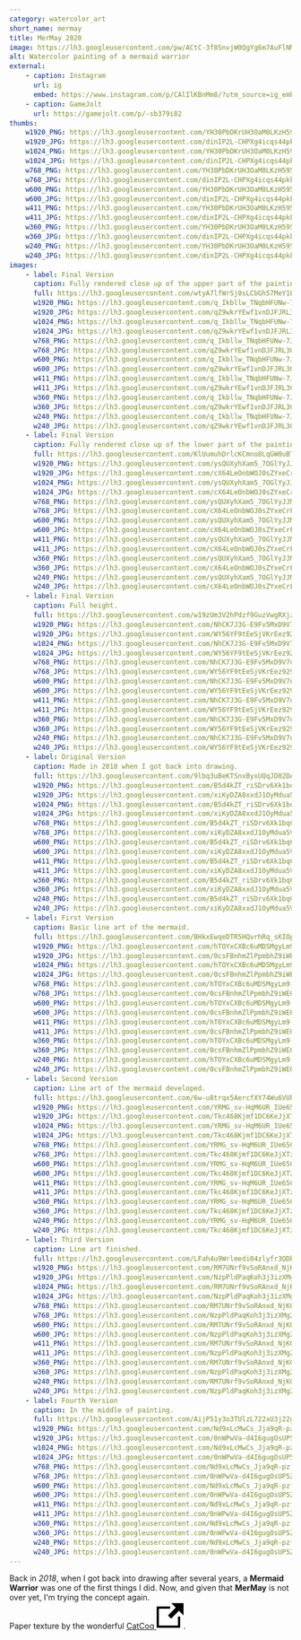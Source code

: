 ```yaml
---
category: watercolor_art
short_name: mermay
title: MerMay 2020
image: https://lh3.googleusercontent.com/pw/ACtC-3f8SnvjW0QgYg6m7AuFlNMpczGHWk48uZ0TjNYSgfqiXa2JEoaiA5OuS-TQXmB4gkv9Tnexc2cDIJ2e_aYlnGSEJFDhQdz4UKT_bDV6FQbnCct9zfYG0FchV3d592b3yOzzPXzKogDLSopNY45kVzsT=w1200-h630-no?authuser=0
alt: Watercolor painting of a mermaid warrior
external:
    - caption: Instagram
      url: ig
      embed: https://www.instagram.com/p/CAlIlKBnMm8/?utm_source=ig_embed&amp;utm_campaign=loading
    - caption: GameJolt
      url: https://gamejolt.com/p/-sb379i82
thumbs:
    w1920_PNG: https://lh3.googleusercontent.com/YH30PbDKrUH3OaM0LKzH5957LNFysIUZljw5xT2jABJ69hhwMwUWnX1pUw20eLyHBjqZw9bQvFXgXOuyz4tbPQ1cPdBUaQJg5mHKEq_j9NSVDcr8DGeI_MBeiCDeeIOyQwy5LbJepg=w355
    w1920_JPG: https://lh3.googleusercontent.com/dinIP2L-CHPXg4icqs44pkkKjjV0JP9GoimLmeTlV3fj_azr4Tuzg_tqRXqkekMgjM1ofkLQZ5jBKjN0jpE2iVkrz6f5hX7HQFkIPag7HOX8C99RbLslaOkmftyKv7GD-8Ue3E1_hA=w355
    w1024_PNG: https://lh3.googleusercontent.com/YH30PbDKrUH3OaM0LKzH5957LNFysIUZljw5xT2jABJ69hhwMwUWnX1pUw20eLyHBjqZw9bQvFXgXOuyz4tbPQ1cPdBUaQJg5mHKEq_j9NSVDcr8DGeI_MBeiCDeeIOyQwy5LbJepg=w284
    w1024_JPG: https://lh3.googleusercontent.com/dinIP2L-CHPXg4icqs44pkkKjjV0JP9GoimLmeTlV3fj_azr4Tuzg_tqRXqkekMgjM1ofkLQZ5jBKjN0jpE2iVkrz6f5hX7HQFkIPag7HOX8C99RbLslaOkmftyKv7GD-8Ue3E1_hA=w284
    w768_PNG: https://lh3.googleusercontent.com/YH30PbDKrUH3OaM0LKzH5957LNFysIUZljw5xT2jABJ69hhwMwUWnX1pUw20eLyHBjqZw9bQvFXgXOuyz4tbPQ1cPdBUaQJg5mHKEq_j9NSVDcr8DGeI_MBeiCDeeIOyQwy5LbJepg=w213
    w768_JPG: https://lh3.googleusercontent.com/dinIP2L-CHPXg4icqs44pkkKjjV0JP9GoimLmeTlV3fj_azr4Tuzg_tqRXqkekMgjM1ofkLQZ5jBKjN0jpE2iVkrz6f5hX7HQFkIPag7HOX8C99RbLslaOkmftyKv7GD-8Ue3E1_hA=w213
    w600_PNG: https://lh3.googleusercontent.com/YH30PbDKrUH3OaM0LKzH5957LNFysIUZljw5xT2jABJ69hhwMwUWnX1pUw20eLyHBjqZw9bQvFXgXOuyz4tbPQ1cPdBUaQJg5mHKEq_j9NSVDcr8DGeI_MBeiCDeeIOyQwy5LbJepg=w166
    w600_JPG: https://lh3.googleusercontent.com/dinIP2L-CHPXg4icqs44pkkKjjV0JP9GoimLmeTlV3fj_azr4Tuzg_tqRXqkekMgjM1ofkLQZ5jBKjN0jpE2iVkrz6f5hX7HQFkIPag7HOX8C99RbLslaOkmftyKv7GD-8Ue3E1_hA=w166
    w411_PNG: https://lh3.googleusercontent.com/YH30PbDKrUH3OaM0LKzH5957LNFysIUZljw5xT2jABJ69hhwMwUWnX1pUw20eLyHBjqZw9bQvFXgXOuyz4tbPQ1cPdBUaQJg5mHKEq_j9NSVDcr8DGeI_MBeiCDeeIOyQwy5LbJepg=w114
    w411_JPG: https://lh3.googleusercontent.com/dinIP2L-CHPXg4icqs44pkkKjjV0JP9GoimLmeTlV3fj_azr4Tuzg_tqRXqkekMgjM1ofkLQZ5jBKjN0jpE2iVkrz6f5hX7HQFkIPag7HOX8C99RbLslaOkmftyKv7GD-8Ue3E1_hA=w114
    w360_PNG: https://lh3.googleusercontent.com/YH30PbDKrUH3OaM0LKzH5957LNFysIUZljw5xT2jABJ69hhwMwUWnX1pUw20eLyHBjqZw9bQvFXgXOuyz4tbPQ1cPdBUaQJg5mHKEq_j9NSVDcr8DGeI_MBeiCDeeIOyQwy5LbJepg=w100
    w360_JPG: https://lh3.googleusercontent.com/dinIP2L-CHPXg4icqs44pkkKjjV0JP9GoimLmeTlV3fj_azr4Tuzg_tqRXqkekMgjM1ofkLQZ5jBKjN0jpE2iVkrz6f5hX7HQFkIPag7HOX8C99RbLslaOkmftyKv7GD-8Ue3E1_hA=w100
    w240_PNG: https://lh3.googleusercontent.com/YH30PbDKrUH3OaM0LKzH5957LNFysIUZljw5xT2jABJ69hhwMwUWnX1pUw20eLyHBjqZw9bQvFXgXOuyz4tbPQ1cPdBUaQJg5mHKEq_j9NSVDcr8DGeI_MBeiCDeeIOyQwy5LbJepg=w66
    w240_JPG: https://lh3.googleusercontent.com/dinIP2L-CHPXg4icqs44pkkKjjV0JP9GoimLmeTlV3fj_azr4Tuzg_tqRXqkekMgjM1ofkLQZ5jBKjN0jpE2iVkrz6f5hX7HQFkIPag7HOX8C99RbLslaOkmftyKv7GD-8Ue3E1_hA=w66
images:
    - label: Final Version
      caption: Fully rendered close up of the upper part of the painting.
      full: https://lh3.googleusercontent.com/wtyA7lfWrSj0sLCbGh57MeY1LkE6mTUFns6nl-5hWAoBRqNFVHgeQH78487v-dgIY0dLLCwSzOrykNjWvrqA-C3-Dfs_0DttfN-CMBzEJ2fMNmTFcw9m8kEZQNDI8ElD0bvgVzwKmw=w1080-h1080
      w1920_PNG: https://lh3.googleusercontent.com/q_Ikbllw_TNqbHFUNw-7JKox13sLxiaMLi8Ek1pPZODTN7i0sMAYRmQ2tvNtVw1STV1Cm-avOwbNXLBgIN8u0lDSgEErPPTtXaW9DDD86oXlpzRKekLttUyNCr3Sk55-AHXMHw8kXQ=w850
      w1920_JPG: https://lh3.googleusercontent.com/qZ9wkrYEwf1vnDJFJRL3GPxZBfOfRDJ2oapBEaiQ0wXTi8Yg-rbBc6DCG-icjLfY4LTtNUz-_7vu5NzV6P2hlKRRGZMLeICb20lx9RR6ZDBn7-aKbUMb5_z0Lt8N1R1ogHqaMEL6cg=w850
      w1024_PNG: https://lh3.googleusercontent.com/q_Ikbllw_TNqbHFUNw-7JKox13sLxiaMLi8Ek1pPZODTN7i0sMAYRmQ2tvNtVw1STV1Cm-avOwbNXLBgIN8u0lDSgEErPPTtXaW9DDD86oXlpzRKekLttUyNCr3Sk55-AHXMHw8kXQ=w711
      w1024_JPG: https://lh3.googleusercontent.com/qZ9wkrYEwf1vnDJFJRL3GPxZBfOfRDJ2oapBEaiQ0wXTi8Yg-rbBc6DCG-icjLfY4LTtNUz-_7vu5NzV6P2hlKRRGZMLeICb20lx9RR6ZDBn7-aKbUMb5_z0Lt8N1R1ogHqaMEL6cg=w711
      w768_PNG: https://lh3.googleusercontent.com/q_Ikbllw_TNqbHFUNw-7JKox13sLxiaMLi8Ek1pPZODTN7i0sMAYRmQ2tvNtVw1STV1Cm-avOwbNXLBgIN8u0lDSgEErPPTtXaW9DDD86oXlpzRKekLttUyNCr3Sk55-AHXMHw8kXQ=w533
      w768_JPG: https://lh3.googleusercontent.com/qZ9wkrYEwf1vnDJFJRL3GPxZBfOfRDJ2oapBEaiQ0wXTi8Yg-rbBc6DCG-icjLfY4LTtNUz-_7vu5NzV6P2hlKRRGZMLeICb20lx9RR6ZDBn7-aKbUMb5_z0Lt8N1R1ogHqaMEL6cg=w533
      w600_PNG: https://lh3.googleusercontent.com/q_Ikbllw_TNqbHFUNw-7JKox13sLxiaMLi8Ek1pPZODTN7i0sMAYRmQ2tvNtVw1STV1Cm-avOwbNXLBgIN8u0lDSgEErPPTtXaW9DDD86oXlpzRKekLttUyNCr3Sk55-AHXMHw8kXQ=w416
      w600_JPG: https://lh3.googleusercontent.com/qZ9wkrYEwf1vnDJFJRL3GPxZBfOfRDJ2oapBEaiQ0wXTi8Yg-rbBc6DCG-icjLfY4LTtNUz-_7vu5NzV6P2hlKRRGZMLeICb20lx9RR6ZDBn7-aKbUMb5_z0Lt8N1R1ogHqaMEL6cg=w416
      w411_PNG: https://lh3.googleusercontent.com/q_Ikbllw_TNqbHFUNw-7JKox13sLxiaMLi8Ek1pPZODTN7i0sMAYRmQ2tvNtVw1STV1Cm-avOwbNXLBgIN8u0lDSgEErPPTtXaW9DDD86oXlpzRKekLttUyNCr3Sk55-AHXMHw8kXQ=w285
      w411_JPG: https://lh3.googleusercontent.com/qZ9wkrYEwf1vnDJFJRL3GPxZBfOfRDJ2oapBEaiQ0wXTi8Yg-rbBc6DCG-icjLfY4LTtNUz-_7vu5NzV6P2hlKRRGZMLeICb20lx9RR6ZDBn7-aKbUMb5_z0Lt8N1R1ogHqaMEL6cg=w285
      w360_PNG: https://lh3.googleusercontent.com/q_Ikbllw_TNqbHFUNw-7JKox13sLxiaMLi8Ek1pPZODTN7i0sMAYRmQ2tvNtVw1STV1Cm-avOwbNXLBgIN8u0lDSgEErPPTtXaW9DDD86oXlpzRKekLttUyNCr3Sk55-AHXMHw8kXQ=w250
      w360_JPG: https://lh3.googleusercontent.com/qZ9wkrYEwf1vnDJFJRL3GPxZBfOfRDJ2oapBEaiQ0wXTi8Yg-rbBc6DCG-icjLfY4LTtNUz-_7vu5NzV6P2hlKRRGZMLeICb20lx9RR6ZDBn7-aKbUMb5_z0Lt8N1R1ogHqaMEL6cg=w250
      w240_PNG: https://lh3.googleusercontent.com/q_Ikbllw_TNqbHFUNw-7JKox13sLxiaMLi8Ek1pPZODTN7i0sMAYRmQ2tvNtVw1STV1Cm-avOwbNXLBgIN8u0lDSgEErPPTtXaW9DDD86oXlpzRKekLttUyNCr3Sk55-AHXMHw8kXQ=w166
      w240_JPG: https://lh3.googleusercontent.com/qZ9wkrYEwf1vnDJFJRL3GPxZBfOfRDJ2oapBEaiQ0wXTi8Yg-rbBc6DCG-icjLfY4LTtNUz-_7vu5NzV6P2hlKRRGZMLeICb20lx9RR6ZDBn7-aKbUMb5_z0Lt8N1R1ogHqaMEL6cg=w166
    - label: Final Version
      caption: Fully rendered close up of the lower part of the painting.
      full: https://lh3.googleusercontent.com/KlUumuhDrlcKCmno8LqGW0uBTWxVA02jO6UUMiRbKlHutvJ3NVmm5tHRjDiM7vz93fanM1SkeipeOA6fZwaLezYRDdc-SBwyEQ9prgwhg8tHlQjZgW1ZZYYw277UiUpo6_GKGQFVyg=w1080-h1080
      w1920_PNG: https://lh3.googleusercontent.com/ysQUXyhXam5_7OGlYyJJM4o1BItO3rklJk2H1Rjn5zwsqnG23MNriuFYeupljtKh5rXvSzCkqlsSbBB0YrZFkAfVvQJ0EMKk5Q0wkvK1BQxYw53UByoAi8YkLJIAO3GVKYBLpotyKg=w850
      w1920_JPG: https://lh3.googleusercontent.com/cX64LeOnbWOJ0sZYxeCrFz919RSf3nLjBalIkvTQqIOVcozk2vuKQml1Pzfu4m8ImZWN5wv1L6dKx493pbCUw1tqCJo-68gV0waLR4R4gsUfeiYlURh00dwkBdDTfrmJ-jRoxHWpLA=w850
      w1024_PNG: https://lh3.googleusercontent.com/ysQUXyhXam5_7OGlYyJJM4o1BItO3rklJk2H1Rjn5zwsqnG23MNriuFYeupljtKh5rXvSzCkqlsSbBB0YrZFkAfVvQJ0EMKk5Q0wkvK1BQxYw53UByoAi8YkLJIAO3GVKYBLpotyKg=w711
      w1024_JPG: https://lh3.googleusercontent.com/cX64LeOnbWOJ0sZYxeCrFz919RSf3nLjBalIkvTQqIOVcozk2vuKQml1Pzfu4m8ImZWN5wv1L6dKx493pbCUw1tqCJo-68gV0waLR4R4gsUfeiYlURh00dwkBdDTfrmJ-jRoxHWpLA=w711
      w768_PNG: https://lh3.googleusercontent.com/ysQUXyhXam5_7OGlYyJJM4o1BItO3rklJk2H1Rjn5zwsqnG23MNriuFYeupljtKh5rXvSzCkqlsSbBB0YrZFkAfVvQJ0EMKk5Q0wkvK1BQxYw53UByoAi8YkLJIAO3GVKYBLpotyKg=w533
      w768_JPG: https://lh3.googleusercontent.com/cX64LeOnbWOJ0sZYxeCrFz919RSf3nLjBalIkvTQqIOVcozk2vuKQml1Pzfu4m8ImZWN5wv1L6dKx493pbCUw1tqCJo-68gV0waLR4R4gsUfeiYlURh00dwkBdDTfrmJ-jRoxHWpLA=w533
      w600_PNG: https://lh3.googleusercontent.com/ysQUXyhXam5_7OGlYyJJM4o1BItO3rklJk2H1Rjn5zwsqnG23MNriuFYeupljtKh5rXvSzCkqlsSbBB0YrZFkAfVvQJ0EMKk5Q0wkvK1BQxYw53UByoAi8YkLJIAO3GVKYBLpotyKg=w416
      w600_JPG: https://lh3.googleusercontent.com/cX64LeOnbWOJ0sZYxeCrFz919RSf3nLjBalIkvTQqIOVcozk2vuKQml1Pzfu4m8ImZWN5wv1L6dKx493pbCUw1tqCJo-68gV0waLR4R4gsUfeiYlURh00dwkBdDTfrmJ-jRoxHWpLA=w416
      w411_PNG: https://lh3.googleusercontent.com/ysQUXyhXam5_7OGlYyJJM4o1BItO3rklJk2H1Rjn5zwsqnG23MNriuFYeupljtKh5rXvSzCkqlsSbBB0YrZFkAfVvQJ0EMKk5Q0wkvK1BQxYw53UByoAi8YkLJIAO3GVKYBLpotyKg=w285
      w411_JPG: https://lh3.googleusercontent.com/cX64LeOnbWOJ0sZYxeCrFz919RSf3nLjBalIkvTQqIOVcozk2vuKQml1Pzfu4m8ImZWN5wv1L6dKx493pbCUw1tqCJo-68gV0waLR4R4gsUfeiYlURh00dwkBdDTfrmJ-jRoxHWpLA=w285
      w360_PNG: https://lh3.googleusercontent.com/ysQUXyhXam5_7OGlYyJJM4o1BItO3rklJk2H1Rjn5zwsqnG23MNriuFYeupljtKh5rXvSzCkqlsSbBB0YrZFkAfVvQJ0EMKk5Q0wkvK1BQxYw53UByoAi8YkLJIAO3GVKYBLpotyKg=w250
      w360_JPG: https://lh3.googleusercontent.com/cX64LeOnbWOJ0sZYxeCrFz919RSf3nLjBalIkvTQqIOVcozk2vuKQml1Pzfu4m8ImZWN5wv1L6dKx493pbCUw1tqCJo-68gV0waLR4R4gsUfeiYlURh00dwkBdDTfrmJ-jRoxHWpLA=w250
      w240_PNG: https://lh3.googleusercontent.com/ysQUXyhXam5_7OGlYyJJM4o1BItO3rklJk2H1Rjn5zwsqnG23MNriuFYeupljtKh5rXvSzCkqlsSbBB0YrZFkAfVvQJ0EMKk5Q0wkvK1BQxYw53UByoAi8YkLJIAO3GVKYBLpotyKg=w166
      w240_JPG: https://lh3.googleusercontent.com/cX64LeOnbWOJ0sZYxeCrFz919RSf3nLjBalIkvTQqIOVcozk2vuKQml1Pzfu4m8ImZWN5wv1L6dKx493pbCUw1tqCJo-68gV0waLR4R4gsUfeiYlURh00dwkBdDTfrmJ-jRoxHWpLA=w166
    - label: Final Version
      caption: Full height.
      full: https://lh3.googleusercontent.com/w19zUm3V2hPdzf9GuzVwgRXjzDiBeBB5l8KaUoLq4oMBAKIKITjlsh7GCSOFW9nN90HBhYGH5HeDCAy8RvZ9iOoCr6sr3Gu2j2WV0JpISvwX7jDR0pyxyYRT-6tAhFpFO9ceMIsP-w=w1080-h1080
      w1920_PNG: https://lh3.googleusercontent.com/NhCK7J3G-E9Fv5MxD9V7uJQP7Aka-0xuqxN96m50FU4nl-1-UTa4KrO9DJ5MvqMaMr-p-cbj9HZisdwneMVoP7hiASPUsBa9zTUq40FOda7gL3wN4YE3kMoWyiM3G57g82-7Nk1DuQ=w850
      w1920_JPG: https://lh3.googleusercontent.com/WY56YF9tEeSjVKrEez929vUjkIITK1hSh_v7HTNIOfxaPSw-kNal2PZx420rousA58rdckJ872TKGAPudvMSRY_ImmI64LfC6DRtI68_I61pj5RI4nzGSMHWT3YU5Bqs7BAX_QdKAg=w850
      w1024_PNG: https://lh3.googleusercontent.com/NhCK7J3G-E9Fv5MxD9V7uJQP7Aka-0xuqxN96m50FU4nl-1-UTa4KrO9DJ5MvqMaMr-p-cbj9HZisdwneMVoP7hiASPUsBa9zTUq40FOda7gL3wN4YE3kMoWyiM3G57g82-7Nk1DuQ=w711
      w1024_JPG: https://lh3.googleusercontent.com/WY56YF9tEeSjVKrEez929vUjkIITK1hSh_v7HTNIOfxaPSw-kNal2PZx420rousA58rdckJ872TKGAPudvMSRY_ImmI64LfC6DRtI68_I61pj5RI4nzGSMHWT3YU5Bqs7BAX_QdKAg=w711
      w768_PNG: https://lh3.googleusercontent.com/NhCK7J3G-E9Fv5MxD9V7uJQP7Aka-0xuqxN96m50FU4nl-1-UTa4KrO9DJ5MvqMaMr-p-cbj9HZisdwneMVoP7hiASPUsBa9zTUq40FOda7gL3wN4YE3kMoWyiM3G57g82-7Nk1DuQ=w533
      w768_JPG: https://lh3.googleusercontent.com/WY56YF9tEeSjVKrEez929vUjkIITK1hSh_v7HTNIOfxaPSw-kNal2PZx420rousA58rdckJ872TKGAPudvMSRY_ImmI64LfC6DRtI68_I61pj5RI4nzGSMHWT3YU5Bqs7BAX_QdKAg=w533
      w600_PNG: https://lh3.googleusercontent.com/NhCK7J3G-E9Fv5MxD9V7uJQP7Aka-0xuqxN96m50FU4nl-1-UTa4KrO9DJ5MvqMaMr-p-cbj9HZisdwneMVoP7hiASPUsBa9zTUq40FOda7gL3wN4YE3kMoWyiM3G57g82-7Nk1DuQ=w416
      w600_JPG: https://lh3.googleusercontent.com/WY56YF9tEeSjVKrEez929vUjkIITK1hSh_v7HTNIOfxaPSw-kNal2PZx420rousA58rdckJ872TKGAPudvMSRY_ImmI64LfC6DRtI68_I61pj5RI4nzGSMHWT3YU5Bqs7BAX_QdKAg=w416
      w411_PNG: https://lh3.googleusercontent.com/NhCK7J3G-E9Fv5MxD9V7uJQP7Aka-0xuqxN96m50FU4nl-1-UTa4KrO9DJ5MvqMaMr-p-cbj9HZisdwneMVoP7hiASPUsBa9zTUq40FOda7gL3wN4YE3kMoWyiM3G57g82-7Nk1DuQ=w285
      w411_JPG: https://lh3.googleusercontent.com/WY56YF9tEeSjVKrEez929vUjkIITK1hSh_v7HTNIOfxaPSw-kNal2PZx420rousA58rdckJ872TKGAPudvMSRY_ImmI64LfC6DRtI68_I61pj5RI4nzGSMHWT3YU5Bqs7BAX_QdKAg=w285
      w360_PNG: https://lh3.googleusercontent.com/NhCK7J3G-E9Fv5MxD9V7uJQP7Aka-0xuqxN96m50FU4nl-1-UTa4KrO9DJ5MvqMaMr-p-cbj9HZisdwneMVoP7hiASPUsBa9zTUq40FOda7gL3wN4YE3kMoWyiM3G57g82-7Nk1DuQ=w250
      w360_JPG: https://lh3.googleusercontent.com/WY56YF9tEeSjVKrEez929vUjkIITK1hSh_v7HTNIOfxaPSw-kNal2PZx420rousA58rdckJ872TKGAPudvMSRY_ImmI64LfC6DRtI68_I61pj5RI4nzGSMHWT3YU5Bqs7BAX_QdKAg=w250
      w240_PNG: https://lh3.googleusercontent.com/NhCK7J3G-E9Fv5MxD9V7uJQP7Aka-0xuqxN96m50FU4nl-1-UTa4KrO9DJ5MvqMaMr-p-cbj9HZisdwneMVoP7hiASPUsBa9zTUq40FOda7gL3wN4YE3kMoWyiM3G57g82-7Nk1DuQ=w166
      w240_JPG: https://lh3.googleusercontent.com/WY56YF9tEeSjVKrEez929vUjkIITK1hSh_v7HTNIOfxaPSw-kNal2PZx420rousA58rdckJ872TKGAPudvMSRY_ImmI64LfC6DRtI68_I61pj5RI4nzGSMHWT3YU5Bqs7BAX_QdKAg=w166
    - label: Original Version
      caption: Made in 2018 when I got back into drawing.
      full: https://lh3.googleusercontent.com/9lbq3uBeKTSnxByxUQqJD02DA4GyZIQpOWAKpBuq-a94xWKvWvaDVXxGeAFM8GdA1RlnWvMzoRHnYJyuT4xul_9OdgySFozhSlqGg1iSSLRMWcMtnzUWOff0csTlE00v2wLPT0X0wA=w1080-h1080
      w1920_PNG: https://lh3.googleusercontent.com/B5d4kZT_riSDrv6Xk1bqC8VsgxFfPezPyr9OCa1aVvf67WejJ0vGEIqxVCEWUL7bixRR9wo9KxmZCX6vEM4qi3l4He6DB-5pvgQGLi1xy9E7tXzy3YJsXU6Y7gXEiidBf9vihStm_w=w850
      w1920_JPG: https://lh3.googleusercontent.com/xiKyDZA8xxdJ1OyMdua5V3--LjdOe6r6gg4MZ4-AtRmOGi6smypsCt_SIZGBysHIQ-E_vpi1rZbb4hbfHJ22vbIhyU6shya2zlT2ie4pCRl1j549RBGMBD_sizFVNNdX4Bk-WcwiUQ=w850
      w1024_PNG: https://lh3.googleusercontent.com/B5d4kZT_riSDrv6Xk1bqC8VsgxFfPezPyr9OCa1aVvf67WejJ0vGEIqxVCEWUL7bixRR9wo9KxmZCX6vEM4qi3l4He6DB-5pvgQGLi1xy9E7tXzy3YJsXU6Y7gXEiidBf9vihStm_w=w711
      w1024_JPG: https://lh3.googleusercontent.com/xiKyDZA8xxdJ1OyMdua5V3--LjdOe6r6gg4MZ4-AtRmOGi6smypsCt_SIZGBysHIQ-E_vpi1rZbb4hbfHJ22vbIhyU6shya2zlT2ie4pCRl1j549RBGMBD_sizFVNNdX4Bk-WcwiUQ=w711
      w768_PNG: https://lh3.googleusercontent.com/B5d4kZT_riSDrv6Xk1bqC8VsgxFfPezPyr9OCa1aVvf67WejJ0vGEIqxVCEWUL7bixRR9wo9KxmZCX6vEM4qi3l4He6DB-5pvgQGLi1xy9E7tXzy3YJsXU6Y7gXEiidBf9vihStm_w=w533
      w768_JPG: https://lh3.googleusercontent.com/xiKyDZA8xxdJ1OyMdua5V3--LjdOe6r6gg4MZ4-AtRmOGi6smypsCt_SIZGBysHIQ-E_vpi1rZbb4hbfHJ22vbIhyU6shya2zlT2ie4pCRl1j549RBGMBD_sizFVNNdX4Bk-WcwiUQ=w533
      w600_PNG: https://lh3.googleusercontent.com/B5d4kZT_riSDrv6Xk1bqC8VsgxFfPezPyr9OCa1aVvf67WejJ0vGEIqxVCEWUL7bixRR9wo9KxmZCX6vEM4qi3l4He6DB-5pvgQGLi1xy9E7tXzy3YJsXU6Y7gXEiidBf9vihStm_w=w416
      w600_JPG: https://lh3.googleusercontent.com/xiKyDZA8xxdJ1OyMdua5V3--LjdOe6r6gg4MZ4-AtRmOGi6smypsCt_SIZGBysHIQ-E_vpi1rZbb4hbfHJ22vbIhyU6shya2zlT2ie4pCRl1j549RBGMBD_sizFVNNdX4Bk-WcwiUQ=w416
      w411_PNG: https://lh3.googleusercontent.com/B5d4kZT_riSDrv6Xk1bqC8VsgxFfPezPyr9OCa1aVvf67WejJ0vGEIqxVCEWUL7bixRR9wo9KxmZCX6vEM4qi3l4He6DB-5pvgQGLi1xy9E7tXzy3YJsXU6Y7gXEiidBf9vihStm_w=w285
      w411_JPG: https://lh3.googleusercontent.com/xiKyDZA8xxdJ1OyMdua5V3--LjdOe6r6gg4MZ4-AtRmOGi6smypsCt_SIZGBysHIQ-E_vpi1rZbb4hbfHJ22vbIhyU6shya2zlT2ie4pCRl1j549RBGMBD_sizFVNNdX4Bk-WcwiUQ=w285
      w360_PNG: https://lh3.googleusercontent.com/B5d4kZT_riSDrv6Xk1bqC8VsgxFfPezPyr9OCa1aVvf67WejJ0vGEIqxVCEWUL7bixRR9wo9KxmZCX6vEM4qi3l4He6DB-5pvgQGLi1xy9E7tXzy3YJsXU6Y7gXEiidBf9vihStm_w=w250
      w360_JPG: https://lh3.googleusercontent.com/xiKyDZA8xxdJ1OyMdua5V3--LjdOe6r6gg4MZ4-AtRmOGi6smypsCt_SIZGBysHIQ-E_vpi1rZbb4hbfHJ22vbIhyU6shya2zlT2ie4pCRl1j549RBGMBD_sizFVNNdX4Bk-WcwiUQ=w250
      w240_PNG: https://lh3.googleusercontent.com/B5d4kZT_riSDrv6Xk1bqC8VsgxFfPezPyr9OCa1aVvf67WejJ0vGEIqxVCEWUL7bixRR9wo9KxmZCX6vEM4qi3l4He6DB-5pvgQGLi1xy9E7tXzy3YJsXU6Y7gXEiidBf9vihStm_w=w166
      w240_JPG: https://lh3.googleusercontent.com/xiKyDZA8xxdJ1OyMdua5V3--LjdOe6r6gg4MZ4-AtRmOGi6smypsCt_SIZGBysHIQ-E_vpi1rZbb4hbfHJ22vbIhyU6shya2zlT2ie4pCRl1j549RBGMBD_sizFVNNdX4Bk-WcwiUQ=w166
    - label: First Version
      caption: Basic line art of the mermaid.
      full: https://lh3.googleusercontent.com/BHkxEwqeDTR5HQvrhRq_sKIOpJefLOgu4wbOdY-_LxUsAHi7y_W9aMz-4KHZGSAOUyDkOSW2iRWjzuZaNSjF4yR19f5Y_plZK6FINhEMuOfnGC0ihq7zooPgFhz0yHIR9kY5HKcaEg=w1080-h1080
      w1920_PNG: https://lh3.googleusercontent.com/hTOYxCXBc6uMDSMgyLm9-r8njfzjCif06Kkt3GUbJlfSYIeLoMKIZQvTM123Nd6jS166P-1KMQ-I8lO6jAd-aB7QGlgZ6ovW2zAJDHKMhZDr_7-xRrA03JTFKjmRl9cPrR9rjog01g=w850
      w1920_JPG: https://lh3.googleusercontent.com/0csFBnhmZlPpmbhZ9iWE0_AVt5zEX_PFlH5dGAb5Rd7a2h8QjyoWqnSdCrK_wqx8X7-FbqlumJEl0Jq8QvrWp5NFvs2y5c4z066JMRVLCX5wnCfj1d0dFDHiiyGLY1lqQmZG2fTAxQ=w850
      w1024_PNG: https://lh3.googleusercontent.com/hTOYxCXBc6uMDSMgyLm9-r8njfzjCif06Kkt3GUbJlfSYIeLoMKIZQvTM123Nd6jS166P-1KMQ-I8lO6jAd-aB7QGlgZ6ovW2zAJDHKMhZDr_7-xRrA03JTFKjmRl9cPrR9rjog01g=w711
      w1024_JPG: https://lh3.googleusercontent.com/0csFBnhmZlPpmbhZ9iWE0_AVt5zEX_PFlH5dGAb5Rd7a2h8QjyoWqnSdCrK_wqx8X7-FbqlumJEl0Jq8QvrWp5NFvs2y5c4z066JMRVLCX5wnCfj1d0dFDHiiyGLY1lqQmZG2fTAxQ=w711
      w768_PNG: https://lh3.googleusercontent.com/hTOYxCXBc6uMDSMgyLm9-r8njfzjCif06Kkt3GUbJlfSYIeLoMKIZQvTM123Nd6jS166P-1KMQ-I8lO6jAd-aB7QGlgZ6ovW2zAJDHKMhZDr_7-xRrA03JTFKjmRl9cPrR9rjog01g=w533
      w768_JPG: https://lh3.googleusercontent.com/0csFBnhmZlPpmbhZ9iWE0_AVt5zEX_PFlH5dGAb5Rd7a2h8QjyoWqnSdCrK_wqx8X7-FbqlumJEl0Jq8QvrWp5NFvs2y5c4z066JMRVLCX5wnCfj1d0dFDHiiyGLY1lqQmZG2fTAxQ=w533
      w600_PNG: https://lh3.googleusercontent.com/hTOYxCXBc6uMDSMgyLm9-r8njfzjCif06Kkt3GUbJlfSYIeLoMKIZQvTM123Nd6jS166P-1KMQ-I8lO6jAd-aB7QGlgZ6ovW2zAJDHKMhZDr_7-xRrA03JTFKjmRl9cPrR9rjog01g=w416
      w600_JPG: https://lh3.googleusercontent.com/0csFBnhmZlPpmbhZ9iWE0_AVt5zEX_PFlH5dGAb5Rd7a2h8QjyoWqnSdCrK_wqx8X7-FbqlumJEl0Jq8QvrWp5NFvs2y5c4z066JMRVLCX5wnCfj1d0dFDHiiyGLY1lqQmZG2fTAxQ=w416
      w411_PNG: https://lh3.googleusercontent.com/hTOYxCXBc6uMDSMgyLm9-r8njfzjCif06Kkt3GUbJlfSYIeLoMKIZQvTM123Nd6jS166P-1KMQ-I8lO6jAd-aB7QGlgZ6ovW2zAJDHKMhZDr_7-xRrA03JTFKjmRl9cPrR9rjog01g=w285
      w411_JPG: https://lh3.googleusercontent.com/0csFBnhmZlPpmbhZ9iWE0_AVt5zEX_PFlH5dGAb5Rd7a2h8QjyoWqnSdCrK_wqx8X7-FbqlumJEl0Jq8QvrWp5NFvs2y5c4z066JMRVLCX5wnCfj1d0dFDHiiyGLY1lqQmZG2fTAxQ=w285
      w360_PNG: https://lh3.googleusercontent.com/hTOYxCXBc6uMDSMgyLm9-r8njfzjCif06Kkt3GUbJlfSYIeLoMKIZQvTM123Nd6jS166P-1KMQ-I8lO6jAd-aB7QGlgZ6ovW2zAJDHKMhZDr_7-xRrA03JTFKjmRl9cPrR9rjog01g=w250
      w360_JPG: https://lh3.googleusercontent.com/0csFBnhmZlPpmbhZ9iWE0_AVt5zEX_PFlH5dGAb5Rd7a2h8QjyoWqnSdCrK_wqx8X7-FbqlumJEl0Jq8QvrWp5NFvs2y5c4z066JMRVLCX5wnCfj1d0dFDHiiyGLY1lqQmZG2fTAxQ=w250
      w240_PNG: https://lh3.googleusercontent.com/hTOYxCXBc6uMDSMgyLm9-r8njfzjCif06Kkt3GUbJlfSYIeLoMKIZQvTM123Nd6jS166P-1KMQ-I8lO6jAd-aB7QGlgZ6ovW2zAJDHKMhZDr_7-xRrA03JTFKjmRl9cPrR9rjog01g=w166
      w240_JPG: https://lh3.googleusercontent.com/0csFBnhmZlPpmbhZ9iWE0_AVt5zEX_PFlH5dGAb5Rd7a2h8QjyoWqnSdCrK_wqx8X7-FbqlumJEl0Jq8QvrWp5NFvs2y5c4z066JMRVLCX5wnCfj1d0dFDHiiyGLY1lqQmZG2fTAxQ=w166
    - label: Second Version
      caption: Line art of the mermaid developed.
      full: https://lh3.googleusercontent.com/6w-u8trqx5AercfXY74Wu6VUh3MC08uNDI6cDaCN_B0vd-Ht-mPD3KnLBiSdzgtrJloO_XauOjSAM17FvcmQP1u02B44qW3NY4PzmDpLrFIsiMiemQtNLwzRrn-YsLSlsRTY_8YCqA=w1080-h1080
      w1920_PNG: https://lh3.googleusercontent.com/YRMG_sv-HqM6UR_IUe65Co9q_m3-noCeNDsaZew7GqoXSeX4d5ACwdHXgFDZIUrpngevypCdARtin10ZmYbjYd0J2xGXvDfzKdI55eg-WILDH_F_PlCfzusQ5TbFSztqlou3BQyXAg=w850
      w1920_JPG: https://lh3.googleusercontent.com/Tkc468Kjmf1DC6KeJjXTz_mCYkuQ9d4HkM8jveG-_sHyfEtZ0QY4EpNxGIf5d_KYkikb9brQ2Q7cW0wTkIVrL2K0CotLZ_FXya32dFufl3_qWNtk9-OkrBNC1QqjQqh0iaxmGDTXlQ=w850
      w1024_PNG: https://lh3.googleusercontent.com/YRMG_sv-HqM6UR_IUe65Co9q_m3-noCeNDsaZew7GqoXSeX4d5ACwdHXgFDZIUrpngevypCdARtin10ZmYbjYd0J2xGXvDfzKdI55eg-WILDH_F_PlCfzusQ5TbFSztqlou3BQyXAg=w711
      w1024_JPG: https://lh3.googleusercontent.com/Tkc468Kjmf1DC6KeJjXTz_mCYkuQ9d4HkM8jveG-_sHyfEtZ0QY4EpNxGIf5d_KYkikb9brQ2Q7cW0wTkIVrL2K0CotLZ_FXya32dFufl3_qWNtk9-OkrBNC1QqjQqh0iaxmGDTXlQ=w711
      w768_PNG: https://lh3.googleusercontent.com/YRMG_sv-HqM6UR_IUe65Co9q_m3-noCeNDsaZew7GqoXSeX4d5ACwdHXgFDZIUrpngevypCdARtin10ZmYbjYd0J2xGXvDfzKdI55eg-WILDH_F_PlCfzusQ5TbFSztqlou3BQyXAg=w533
      w768_JPG: https://lh3.googleusercontent.com/Tkc468Kjmf1DC6KeJjXTz_mCYkuQ9d4HkM8jveG-_sHyfEtZ0QY4EpNxGIf5d_KYkikb9brQ2Q7cW0wTkIVrL2K0CotLZ_FXya32dFufl3_qWNtk9-OkrBNC1QqjQqh0iaxmGDTXlQ=w533
      w600_PNG: https://lh3.googleusercontent.com/YRMG_sv-HqM6UR_IUe65Co9q_m3-noCeNDsaZew7GqoXSeX4d5ACwdHXgFDZIUrpngevypCdARtin10ZmYbjYd0J2xGXvDfzKdI55eg-WILDH_F_PlCfzusQ5TbFSztqlou3BQyXAg=w416
      w600_JPG: https://lh3.googleusercontent.com/Tkc468Kjmf1DC6KeJjXTz_mCYkuQ9d4HkM8jveG-_sHyfEtZ0QY4EpNxGIf5d_KYkikb9brQ2Q7cW0wTkIVrL2K0CotLZ_FXya32dFufl3_qWNtk9-OkrBNC1QqjQqh0iaxmGDTXlQ=w416
      w411_PNG: https://lh3.googleusercontent.com/YRMG_sv-HqM6UR_IUe65Co9q_m3-noCeNDsaZew7GqoXSeX4d5ACwdHXgFDZIUrpngevypCdARtin10ZmYbjYd0J2xGXvDfzKdI55eg-WILDH_F_PlCfzusQ5TbFSztqlou3BQyXAg=w285
      w411_JPG: https://lh3.googleusercontent.com/Tkc468Kjmf1DC6KeJjXTz_mCYkuQ9d4HkM8jveG-_sHyfEtZ0QY4EpNxGIf5d_KYkikb9brQ2Q7cW0wTkIVrL2K0CotLZ_FXya32dFufl3_qWNtk9-OkrBNC1QqjQqh0iaxmGDTXlQ=w285
      w360_PNG: https://lh3.googleusercontent.com/YRMG_sv-HqM6UR_IUe65Co9q_m3-noCeNDsaZew7GqoXSeX4d5ACwdHXgFDZIUrpngevypCdARtin10ZmYbjYd0J2xGXvDfzKdI55eg-WILDH_F_PlCfzusQ5TbFSztqlou3BQyXAg=w250
      w360_JPG: https://lh3.googleusercontent.com/Tkc468Kjmf1DC6KeJjXTz_mCYkuQ9d4HkM8jveG-_sHyfEtZ0QY4EpNxGIf5d_KYkikb9brQ2Q7cW0wTkIVrL2K0CotLZ_FXya32dFufl3_qWNtk9-OkrBNC1QqjQqh0iaxmGDTXlQ=w250
      w240_PNG: https://lh3.googleusercontent.com/YRMG_sv-HqM6UR_IUe65Co9q_m3-noCeNDsaZew7GqoXSeX4d5ACwdHXgFDZIUrpngevypCdARtin10ZmYbjYd0J2xGXvDfzKdI55eg-WILDH_F_PlCfzusQ5TbFSztqlou3BQyXAg=w166
      w240_JPG: https://lh3.googleusercontent.com/Tkc468Kjmf1DC6KeJjXTz_mCYkuQ9d4HkM8jveG-_sHyfEtZ0QY4EpNxGIf5d_KYkikb9brQ2Q7cW0wTkIVrL2K0CotLZ_FXya32dFufl3_qWNtk9-OkrBNC1QqjQqh0iaxmGDTXlQ=w166
    - label: Third Version
      caption: Line art finished.
      full: https://lh3.googleusercontent.com/LFah4u9Wrlmedi04zlyfr3QDbv8UZAA2bBQfgOpQZxb0m9vLhWA9RYRW_nfd9BZ8e74zTJjkl3Vj6axa5maBObBXE7ZSY-v5nSlT9iR6FgPBHlKfSzhw3SZu5egqtvZnrXiWUnaA8g=w1080-h1080
      w1920_PNG: https://lh3.googleusercontent.com/RM7UNrf9vSoRAnxd_NjKG13B5WXlblUOnZNQ38QxA1Xt5up5Tzm2gdxcYM_hqLqGwnEAKUnyYOcUxGylMzsP_dfeP-a0HJ3CqMzSWX-zmXFm15LWINL4NZuuEqNTalTkCM-un8Ev5g=w850
      w1920_JPG: https://lh3.googleusercontent.com/NzpPldPaqKoh3j3izXMg2yZI9XiPzg9Q86dMAkkWvCLNeyXXKpXImQBOgpMzbFAot6fUeavcRqvTpDs_iq1b1blpmqNW48oqQaBGNzpDOtegKDgpkr25D0xC6jHimDhz8YphD9eXKg=w850
      w1024_PNG: https://lh3.googleusercontent.com/RM7UNrf9vSoRAnxd_NjKG13B5WXlblUOnZNQ38QxA1Xt5up5Tzm2gdxcYM_hqLqGwnEAKUnyYOcUxGylMzsP_dfeP-a0HJ3CqMzSWX-zmXFm15LWINL4NZuuEqNTalTkCM-un8Ev5g=w711
      w1024_JPG: https://lh3.googleusercontent.com/NzpPldPaqKoh3j3izXMg2yZI9XiPzg9Q86dMAkkWvCLNeyXXKpXImQBOgpMzbFAot6fUeavcRqvTpDs_iq1b1blpmqNW48oqQaBGNzpDOtegKDgpkr25D0xC6jHimDhz8YphD9eXKg=w711
      w768_PNG: https://lh3.googleusercontent.com/RM7UNrf9vSoRAnxd_NjKG13B5WXlblUOnZNQ38QxA1Xt5up5Tzm2gdxcYM_hqLqGwnEAKUnyYOcUxGylMzsP_dfeP-a0HJ3CqMzSWX-zmXFm15LWINL4NZuuEqNTalTkCM-un8Ev5g=w533
      w768_JPG: https://lh3.googleusercontent.com/NzpPldPaqKoh3j3izXMg2yZI9XiPzg9Q86dMAkkWvCLNeyXXKpXImQBOgpMzbFAot6fUeavcRqvTpDs_iq1b1blpmqNW48oqQaBGNzpDOtegKDgpkr25D0xC6jHimDhz8YphD9eXKg=w533
      w600_PNG: https://lh3.googleusercontent.com/RM7UNrf9vSoRAnxd_NjKG13B5WXlblUOnZNQ38QxA1Xt5up5Tzm2gdxcYM_hqLqGwnEAKUnyYOcUxGylMzsP_dfeP-a0HJ3CqMzSWX-zmXFm15LWINL4NZuuEqNTalTkCM-un8Ev5g=w416
      w600_JPG: https://lh3.googleusercontent.com/NzpPldPaqKoh3j3izXMg2yZI9XiPzg9Q86dMAkkWvCLNeyXXKpXImQBOgpMzbFAot6fUeavcRqvTpDs_iq1b1blpmqNW48oqQaBGNzpDOtegKDgpkr25D0xC6jHimDhz8YphD9eXKg=w416
      w411_PNG: https://lh3.googleusercontent.com/RM7UNrf9vSoRAnxd_NjKG13B5WXlblUOnZNQ38QxA1Xt5up5Tzm2gdxcYM_hqLqGwnEAKUnyYOcUxGylMzsP_dfeP-a0HJ3CqMzSWX-zmXFm15LWINL4NZuuEqNTalTkCM-un8Ev5g=w285
      w411_JPG: https://lh3.googleusercontent.com/NzpPldPaqKoh3j3izXMg2yZI9XiPzg9Q86dMAkkWvCLNeyXXKpXImQBOgpMzbFAot6fUeavcRqvTpDs_iq1b1blpmqNW48oqQaBGNzpDOtegKDgpkr25D0xC6jHimDhz8YphD9eXKg=w285
      w360_PNG: https://lh3.googleusercontent.com/RM7UNrf9vSoRAnxd_NjKG13B5WXlblUOnZNQ38QxA1Xt5up5Tzm2gdxcYM_hqLqGwnEAKUnyYOcUxGylMzsP_dfeP-a0HJ3CqMzSWX-zmXFm15LWINL4NZuuEqNTalTkCM-un8Ev5g=w250
      w360_JPG: https://lh3.googleusercontent.com/NzpPldPaqKoh3j3izXMg2yZI9XiPzg9Q86dMAkkWvCLNeyXXKpXImQBOgpMzbFAot6fUeavcRqvTpDs_iq1b1blpmqNW48oqQaBGNzpDOtegKDgpkr25D0xC6jHimDhz8YphD9eXKg=w250
      w240_PNG: https://lh3.googleusercontent.com/RM7UNrf9vSoRAnxd_NjKG13B5WXlblUOnZNQ38QxA1Xt5up5Tzm2gdxcYM_hqLqGwnEAKUnyYOcUxGylMzsP_dfeP-a0HJ3CqMzSWX-zmXFm15LWINL4NZuuEqNTalTkCM-un8Ev5g=w166
      w240_JPG: https://lh3.googleusercontent.com/NzpPldPaqKoh3j3izXMg2yZI9XiPzg9Q86dMAkkWvCLNeyXXKpXImQBOgpMzbFAot6fUeavcRqvTpDs_iq1b1blpmqNW48oqQaBGNzpDOtegKDgpkr25D0xC6jHimDhz8YphD9eXKg=w166
    - label: Fourth Version
      caption: In the middle of painting.
      full: https://lh3.googleusercontent.com/AijP51y3o3TUlzL722xU3j22gQSaqb2pBJLcbdzVkD5CABJSYRVc2K5mhnYTgRmqURl_VzWbmYodG5bybX-vpBfpmC4QHjQmNFpiLxP2i293u8SKO5i1Uzj5IITvKXZCb-HXbpHtzQ=w1080-h1080
      w1920_PNG: https://lh3.googleusercontent.com/Nd9xLcMwCs_Jja9qR-pzfRkJUIqKXlYSWykRKfHuRpx8Y5nrfG33QEHbMlhHHGaxcc0isBOTlbxfkbqngHfRpeLat63cKJ56jX23xz0o4roX340X5bQW4X2ATfc5KrMERcY-cGAklg=w850
      w1920_JPG: https://lh3.googleusercontent.com/0nWPwVa-d4I6gugOsUP5ZUGeIvdSzKb0mGHHkq6jRjlmh2osiuv3zpE1Dv75k12MIshOa-PJ97nLImqr8R7DUcKxnTxfB76PTp0qK7nETcPLsgskYpTQzu0N4-EGlDpeArL0N3HvEA=w850
      w1024_PNG: https://lh3.googleusercontent.com/Nd9xLcMwCs_Jja9qR-pzfRkJUIqKXlYSWykRKfHuRpx8Y5nrfG33QEHbMlhHHGaxcc0isBOTlbxfkbqngHfRpeLat63cKJ56jX23xz0o4roX340X5bQW4X2ATfc5KrMERcY-cGAklg=w711
      w1024_JPG: https://lh3.googleusercontent.com/0nWPwVa-d4I6gugOsUP5ZUGeIvdSzKb0mGHHkq6jRjlmh2osiuv3zpE1Dv75k12MIshOa-PJ97nLImqr8R7DUcKxnTxfB76PTp0qK7nETcPLsgskYpTQzu0N4-EGlDpeArL0N3HvEA=w711
      w768_PNG: https://lh3.googleusercontent.com/Nd9xLcMwCs_Jja9qR-pzfRkJUIqKXlYSWykRKfHuRpx8Y5nrfG33QEHbMlhHHGaxcc0isBOTlbxfkbqngHfRpeLat63cKJ56jX23xz0o4roX340X5bQW4X2ATfc5KrMERcY-cGAklg=w533
      w768_JPG: https://lh3.googleusercontent.com/0nWPwVa-d4I6gugOsUP5ZUGeIvdSzKb0mGHHkq6jRjlmh2osiuv3zpE1Dv75k12MIshOa-PJ97nLImqr8R7DUcKxnTxfB76PTp0qK7nETcPLsgskYpTQzu0N4-EGlDpeArL0N3HvEA=w533
      w600_PNG: https://lh3.googleusercontent.com/Nd9xLcMwCs_Jja9qR-pzfRkJUIqKXlYSWykRKfHuRpx8Y5nrfG33QEHbMlhHHGaxcc0isBOTlbxfkbqngHfRpeLat63cKJ56jX23xz0o4roX340X5bQW4X2ATfc5KrMERcY-cGAklg=w416
      w600_JPG: https://lh3.googleusercontent.com/0nWPwVa-d4I6gugOsUP5ZUGeIvdSzKb0mGHHkq6jRjlmh2osiuv3zpE1Dv75k12MIshOa-PJ97nLImqr8R7DUcKxnTxfB76PTp0qK7nETcPLsgskYpTQzu0N4-EGlDpeArL0N3HvEA=w416
      w411_PNG: https://lh3.googleusercontent.com/Nd9xLcMwCs_Jja9qR-pzfRkJUIqKXlYSWykRKfHuRpx8Y5nrfG33QEHbMlhHHGaxcc0isBOTlbxfkbqngHfRpeLat63cKJ56jX23xz0o4roX340X5bQW4X2ATfc5KrMERcY-cGAklg=w285
      w411_JPG: https://lh3.googleusercontent.com/0nWPwVa-d4I6gugOsUP5ZUGeIvdSzKb0mGHHkq6jRjlmh2osiuv3zpE1Dv75k12MIshOa-PJ97nLImqr8R7DUcKxnTxfB76PTp0qK7nETcPLsgskYpTQzu0N4-EGlDpeArL0N3HvEA=w285
      w360_PNG: https://lh3.googleusercontent.com/Nd9xLcMwCs_Jja9qR-pzfRkJUIqKXlYSWykRKfHuRpx8Y5nrfG33QEHbMlhHHGaxcc0isBOTlbxfkbqngHfRpeLat63cKJ56jX23xz0o4roX340X5bQW4X2ATfc5KrMERcY-cGAklg=w250
      w360_JPG: https://lh3.googleusercontent.com/0nWPwVa-d4I6gugOsUP5ZUGeIvdSzKb0mGHHkq6jRjlmh2osiuv3zpE1Dv75k12MIshOa-PJ97nLImqr8R7DUcKxnTxfB76PTp0qK7nETcPLsgskYpTQzu0N4-EGlDpeArL0N3HvEA=w250
      w240_PNG: https://lh3.googleusercontent.com/Nd9xLcMwCs_Jja9qR-pzfRkJUIqKXlYSWykRKfHuRpx8Y5nrfG33QEHbMlhHHGaxcc0isBOTlbxfkbqngHfRpeLat63cKJ56jX23xz0o4roX340X5bQW4X2ATfc5KrMERcY-cGAklg=w166
      w240_JPG: https://lh3.googleusercontent.com/0nWPwVa-d4I6gugOsUP5ZUGeIvdSzKb0mGHHkq6jRjlmh2osiuv3zpE1Dv75k12MIshOa-PJ97nLImqr8R7DUcKxnTxfB76PTp0qK7nETcPLsgskYpTQzu0N4-EGlDpeArL0N3HvEA=w166
---
```


Back in *2018*, when I got back into drawing after several years, a **Mermaid Warrior** was one of the first things I did.
Now, and given that **MerMay** is not over yet, I'm trying the concept again.  
Paper texture by the wonderful [CatCoq <img src="/assets/images/icons/external.svg" alt="External Link" class="external-icon">](https://www.instagram.com/catcoq/).
